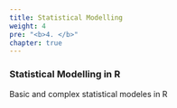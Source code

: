 ```yaml
---
title: Statistical Modelling
weight: 4
pre: "<b>4. </b>"
chapter: true
---
```


### Statistical Modelling in R


Basic and complex statistical modeles in R
